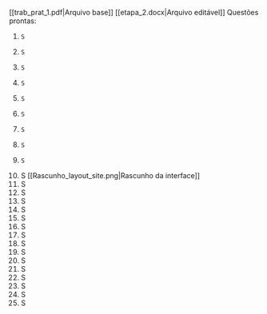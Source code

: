 [[trab_prat_1.pdf|Arquivo base]]
[[etapa_2.docx|Arquivo editável]]
Questões prontas:
1.     S
2.     S
3.     S
4.     S
5.     S
6.     S
7.     S
8.     S
9.     S
10.   S [[Rascunho_layout_site.png|Rascunho da interface]]
11.   S
12.   S
13.   S
14.   S
15.   S
16.   S
17.   S
18.   S
19.   S
20.   S
21.   S
22.   S
23.   S
24.   S
25.   S